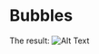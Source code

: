 # Bubbles

The result:
![Alt Text](https://github.com/lucasleandro1805/Bubbles-CSharp-OpenGL/tree/master/image/showcase.gif)